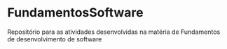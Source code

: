 # FundamentosSoftware
Repositório para as atividades desenvolvidas na matéria de Fundamentos de desenvolvimento de software
